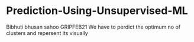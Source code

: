 # Prediction-Using-Unsupervised-ML
Bibhuti bhusan sahoo GRIPFEB21 We have to perdict the optimum no of clusters and repersent its visually
